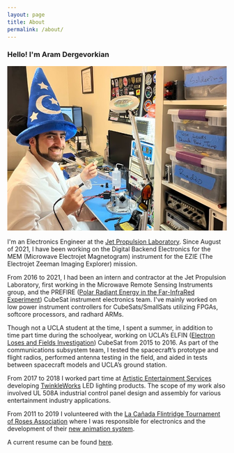 ```yaml
---
layout: page
title: About
permalink: /about/
---
```


### Hello! I'm Aram Dergevorkian

![Me at my electronics bench wearing a ridiculous lab coat and Mickey Mouse sorcerer hat outfit holding a soldering iron and smiling like an idiot](/images/profile_cringe.jpg)

I'm an Electronics Engineer at the <a href="https://www.jpl.nasa.gov/" target="_blank">Jet Propulsion Laboratory</a>. Since August of 2021, I have been working on the Digital Backend Electronics for the MEM (Microwave Electrojet Magnetogram) instrument for the EZIE (The Electrojet Zeeman Imaging Explorer) mission.

From 2016 to 2021, I had been an intern and contractor at the Jet Propulsion Laboratory, first working in the Microwave Remote Sensing Instruments group, and the PREFIRE (<a href="https://prefire.ssec.wisc.edu/" target="_blank">Polar Radiant Energy in the Far-InfraRed Experiment</a>) CubeSat instrument electronics team. I've mainly worked on low power instrument controllers for CubeSats/SmallSats utilizing FPGAs, softcore processors, and radhard ARMs. 

Though not a UCLA student at the time, I spent a summer, in addition to time part time during the schoolyear, working on UCLA’s ELFIN (<a href="https://elfin.igpp.ucla.edu/" target="_blank">Electron Loses and Fields Investigation</a>) CubeSat from 2015 to 2016. As part of the communications subsystem team, I tested the spacecraft’s prototype and flight radios, performed antenna testing in the field, and aided in tests between spacecraft models and UCLA’s ground station.

From 2017 to 2018 I worked part time at <a href="http://www.aescreative.com/" target="_blank">Artistic Entertainment Services</a> developing <a href="http://aramd.net/TwinkleWorks/">TwinkleWorks</a> LED lighting products. The scope of my work also involved UL 508A industrial control panel design and assembly for various entertainment industry applications.

From 2011 to 2019 I volunteered with the <a href="https://lcftra.org/" target="_blank">La Cañada Flintridge Tournament of Roses Association</a> where I was responsible for electronics and the development of their <a href="https://aramder.github.io/animation-2019">new animation system</a>.

A current resume can be found <a href="https://aramd.net/documents/Aram Dergevorkian Resume May 2022.pdf" target="_blank">here</a>.
